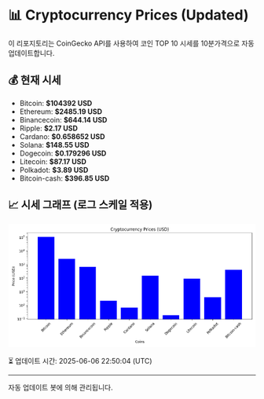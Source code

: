 
# 📊 Cryptocurrency Prices (Updated)

이 리포지토리는 CoinGecko API를 사용하여 코인 TOP 10 시세를 10분가격으로 자동 업데이트합니다.

## 💰 현재 시세
- Bitcoin: **$104392 USD**
- Ethereum: **$2485.19 USD**
- Binancecoin: **$644.14 USD**
- Ripple: **$2.17 USD**
- Cardano: **$0.658652 USD**
- Solana: **$148.55 USD**
- Dogecoin: **$0.179296 USD**
- Litecoin: **$87.17 USD**
- Polkadot: **$3.89 USD**
- Bitcoin-cash: **$396.85 USD**

## 📈 시세 그래프 (로그 스케일 적용)
![Crypto Prices](crypto_prices.png)

⏳ 업데이트 시간: 2025-06-06 22:50:04 (UTC)

---
자동 업데이트 봇에 의해 관리됩니다.
